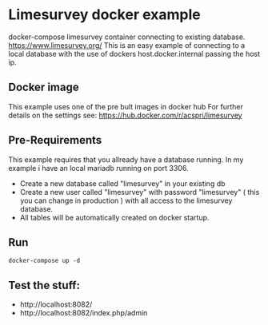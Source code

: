 # Limesurvey docker example
docker-compose limesurvey container connecting to existing database. https://www.limesurvey.org/
This is an easy example of connecting to a local database with the use of dockers host.docker.internal passing the host ip.

## Docker image
This example uses one of the pre bult images in docker hub
For further details on the settings see: https://hub.docker.com/r/acspri/limesurvey

## Pre-Requirements
This example requires that you allready have a database running.
In my example i have an local mariadb running on port 3306. 
 - Create a new database called "limesurvey" in your existing db
 - Create a new user called "limesurvey" with password "limesurvey" ( this you can change in production ) with all access to the limesurvey database.
 - All tables will be automatically created on docker startup.

## Run
`docker-compose up -d`

## Test the stuff:
 - http://localhost:8082/
 - http://localhost:8082/index.php/admin
